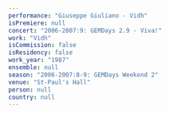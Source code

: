 ```yaml
---
performance: "Giuseppe Giuliano - Vidh"
isPremiere: null
concert: "2006-2007:9: GEMDays 2.9 - Viva!"
work: "Vidh"
isCommission: false
isResidency: false
work_year: "1987"
ensemble: null
season: "2006-2007:8-9: GEMDays Weekend 2"
venue: "St-Paul's Hall"
person: null
country: null
---
```


